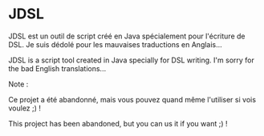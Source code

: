 JDSL
====

JDSL est un outil de script créé en Java spécialement pour l'écriture de DSL.
Je suis dédolé pour les mauvaises traductions en Anglais...

JDSL is a script tool created in Java specially for DSL writing.
I'm sorry for the bad English translations...

Note :

Ce projet a été abandonné, mais vous pouvez quand même l'utiliser si vois voulez ;) !

This project has been abandoned, but you can us it if you want ;) !
